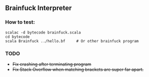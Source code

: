 ## Brainfuck Interpreter
### How to test:
	scalac -d bytecode brainfuck.scala
	cd bytecode
	scala Brainfuck ../hello.bf		# Or other brainfuck program

### TODO
* ~~Fix crashing after terminating program~~
* ~~Fix Stack Overflow when matching brackets are super far apart.~~
